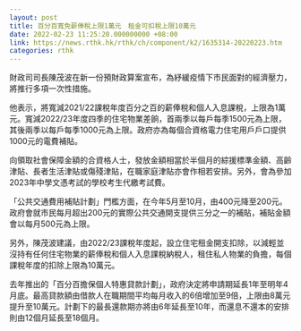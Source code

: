 ```yaml
---
layout: post
title: 百分百寬免薪俸稅上限1萬元　租金可扣稅上限10萬元
date: 2022-02-23 11:25:20.000000000 +08:00
link: https://news.rthk.hk/rthk/ch/component/k2/1635314-20220223.htm
categories: rthk
---
```


財政司司長陳茂波在新一份預財政算案宣布，為紓緩疫情下市民面對的經濟壓力，將推行多項一次性措施。

他表示，將寬減2021/22課稅年度百分之百的薪俸稅和個人入息課稅，上限為1萬元。寬減2022/23年度四季的住宅物業差餉，首兩季以每戶每季1500元為上限，其後兩季以每戶每季1000元為上限。政府亦為每個合資格電力住宅用戶戶口提供1000元的電費補貼。

向領取社會保障金額的合資格人士，發放金額相當於半個月的綜援標準金額、高齡津貼、長者生活津貼或傷殘津貼，在職家庭津貼亦會作相若安排。另外，會為參加2023年中學文憑考試的學校考生代繳考試費。

「公共交通費用補貼計劃」門檻方面，在今年5月至10月，由400元降至200元。政府會就市民每月超出200元的實際公共交通開支提供三分之一的補貼，補貼金額會以每月500元為上限。

另外，陳茂波建議，由2022/23課稅年度起，設立住宅租金開支扣除，以減輕並沒持有任何住宅物業的薪俸稅和個人入息課稅納稅人，租住私人物業的負擔，每個課稅年度的扣除上限為10萬元。

去年推出的「百分百擔保個人特惠貸款計劃」，政府決定將申請期延長1年至明年4月底。最高貸款額由借款人在職期間平均每月收入的6倍增加至9倍，上限由8萬元提升至10萬元。計劃下的最長還款期亦將由6年延長至10年，而還息不還本的安排則由12個月延長至18個月。

